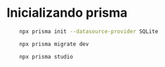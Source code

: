 # Inicializando prisma

```bash
    npx prisma init --datasource-provider SQLite

    npx prisma migrate dev

    npx prisma studio
```
